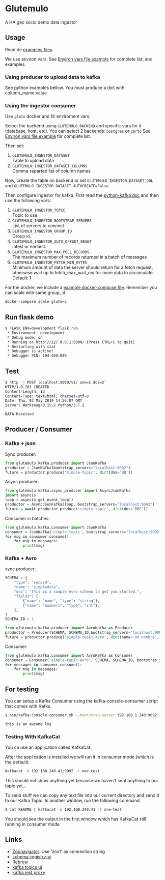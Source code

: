 # Glutemulo

A HA geo socio demo data ingestor

## Usage

Read de [examples files](examples).

We use environ vars. See [Environ vars file example](.env.example) for complete list,
and examples.

### Using producer to upload data to kafka

See python examples bellow. You must produce a dict with column_mame:value

### Using the ingestor consumer
Use `gluto` docker and fill enviroment vars.

Select the backend using `GLUTEMULO_BACKEND` and specific vars for it (database, host, etc).
You can select 2 backends: `postgres` or `carto`
See [Environ vars file example](.env.example) for complete list.

Then set:

1. `GLUTEMULO_INGESTOR_DATASET`  
Table to upload data
2. `GLUTEMULO_INGESTOR_DATASET_COLUMNS`  
Comma separted list of column names

Now, create the table on backend or set `GLUTEMULO_INGESTOR_DATASET_DDL` and `GLUTEMULO_INGESTOR_DATASET_AUTOCREATE=False`

Then configure ingestor for kafka.
First read the [python-kafka doc](https://kafka-python.readthedocs.io/en/master/apidoc/KafkaConsumer.html)
and then use the following vars:

1. `GLUTEMULO_INGESTOR_TOPIC`  
Topic to use
2. `GLUTEMULO_INGESTOR_BOOTSTRAP_SERVERS`  
List of servers to connect
3. `GLUTEMULO_INGESTOR_GROUP_ID`  
Group id.
4. `GLUTEMULO_INGESTOR_AUTO_OFFSET_RESET`  
latest or earliest.
5. `GLUTEMULO_INGESTOR_MAX_POLL_RECORDS`  
The maximum number of records returned in a batch of messages
6. `GLUTEMULO_INGESTOR_FETCH_MIN_BYTES`  
Minimum amount of data the server should return for a fetch request, otherwise wait up to fetch_max_wait_ms for more data to accumulate. Default: 1

For the docker, we include a [example docker-compose file](docker-compose.yml).
Remember you can scale with same group_id

```bash
docker-compose scale gluto=3
```

## Run flask demo

```bash
$ FLASK_ENV=development flask run
 * Environment: development
 * Debug mode: on
 * Running on http://127.0.0.1:5000/ (Press CTRL+C to quit)
 * Restarting with stat
 * Debugger is active!
 * Debugger PIN: 194-409-049
```

## Test

```bash
$ http -j POST localhost:5000/v1/ uno=1 dos=2`
HTTP/1.0 201 CREATED
Content-Length: 13
Content-Type: text/html; charset=utf-8
Date: Thu, 02 May 2019 14:56:07 GMT
Server: Werkzeug/0.15.2 Python/3.7.2

DATA Received
```

## Producer / Consumer

### Kafka + json

Sync producer:

```python
from glutemulo.kafka.producer import JsonKafka
productor = JsonKafka(bootstrap_servers="localhost:9092")
future = productor.produce('simple-topic', dict(dos='BB'))
```

Async producer:

```python
from glutemulo.kafka.async_producer import AsyncJsonKafka
import asyncio
loop = asyncio.get_event_loop()
productor = AsyncJsonKafka(loop, bootstrap_servers="localhost:9092")
future = await productor.produce('simple-topic', dict(dos='BBF'))
```

Consumer in batches:
```python
from glutemulo.kafka.consumer import JsonKafka
consumer = JsonKafka('simple-topic', bootstrap_servers="localhost:9092")
for msg in consumer.consume():
    for msg in messages:
        print(msg)
```

### Kafka + Avro

sync producer:

```python
SCHEMA = {
    "type": "record",
    "name": "simpledata",
    "doc": "This is a sample Avro schema to get you started.",
    "fields": [
        {"name": "name", "type": "string"},
        {"name": "number1", "type": "int"},
    ],
}
SCHEMA_ID = 1
```

```python
from glutemulo.kafka.producer import AvroKafka as Producer
productor = Producer(SCHEMA, SCHEMA_ID,bootstrap_servers="localhost:9092")
future = productor.produce('simple-topic-avro', dict(name='Un nombre', number1=10))
```

Consumer:
```python
from glutemulo.kafka.consumer import AvroKafka as Consumer
consumer = Consumer('simple-topic-avro', SCHEMA, SCHEMA_ID, bootstrap_servers="localhost:9092")
for messages in consumer.consume():
    for msg in messages:
        print(msg)
```

## For testing

You can setup a Kafka Consumer using the kafka-console-consumer script that comes with Kafka.

```bash
$ bin/kafka-console-consumer.sh --bootstrap-server 192.168.1.240:9092 --topic pylog --from-beginning

this is an awsome log
```

### Testing With KafkaCat

You ca use an application called KafkaCat.

After the application is installed we will run it in consumer mode (which is the default).

```bash
kafkacat -b 192.168.240.41:9092 -t one-test
```

This should not show anything yet because we haven't sent anything to our topic yet...

To send stuff we can copy any text file into our current directory and send it to our Kafka Topic. In another window, run the following command.

```bash
$ cat README | kafkacat -b 192.168.240.41 -t one-test
```
You should see the output in the first window which has KafkaCat still running in consumer mode.


## Links

- [Zoonavigator](http://localhost:8004). Use 'zoo1' as connection string
- [schema-registry-ui](http://localhost:8001)
- [Rebrow](http://localhost:5001)
- [kafka topics ui](http://localhost:8000)
- [kafka rest proxy](http://localhost:8082)
